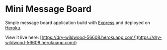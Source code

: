 # Mini Message Board

Simple message board application build with [Express](https://expressjs.com/) and deployed on [Heroku](https://www.heroku.com/).

View it live here: [https://dry-wildwood-56608.herokuapp.com/](https://dry-wildwood-56608.herokuapp.com/)
